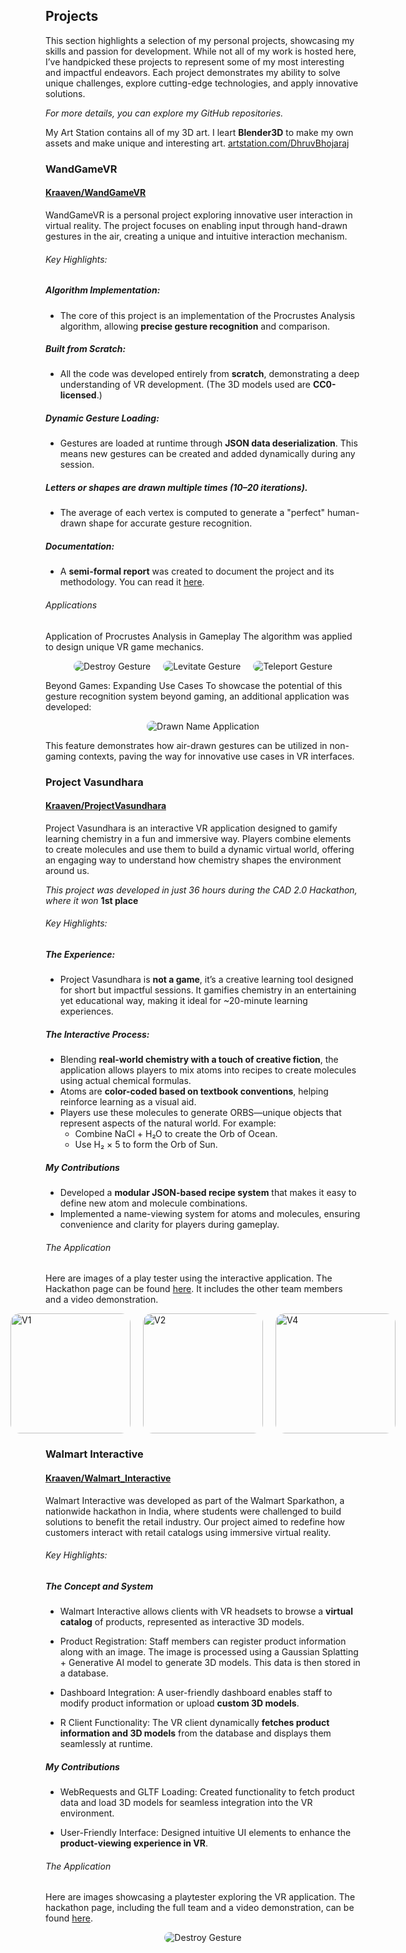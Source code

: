 ## Projects

This section highlights a selection of my personal projects, showcasing my skills and passion for development. While not all of my work is hosted here, I’ve handpicked these projects to represent some of my most interesting and impactful endeavors. Each project demonstrates my ability to solve unique challenges, explore cutting-edge technologies, and apply innovative solutions.

*For more details, you can explore my GitHub repositories.*

My Art Station contains all of my 3D art. I leart **Blender3D** to make my own assets and make unique and interesting art. [artstation.com/DhruvBhojaraj](https://www.artstation.com/dhruvbhojaraj5)

### WandGameVR
#### [Kraaven/WandGameVR](https://github.com/Kraaven/WandGameVR)

WandGameVR is a personal project exploring innovative user interaction in virtual reality. The project focuses on enabling input through hand-drawn gestures in the air, creating a unique and intuitive interaction mechanism.

###### Key Highlights:

##### Algorithm Implementation:
- The core of this project is an implementation of the Procrustes Analysis algorithm, allowing **precise gesture recognition** and comparison.

##### Built from Scratch:
- All the code was developed entirely from **scratch**, demonstrating a deep understanding of VR development. (The 3D models used are **CC0-licensed**.)

##### Dynamic Gesture Loading:
- Gestures are loaded at runtime through **JSON data deserialization**. This means new gestures can be created and added dynamically during any session.

##### Letters or shapes are drawn multiple times (10–20 iterations).
- The average of each vertex is computed to generate a "perfect" human-drawn shape for accurate gesture recognition.
##### Documentation:
- A **semi-formal report** was created to document the project and its methodology. You can read it [here](https://github.com/Kraaven/WandGameVR/blob/main/report.pdf).

###### Applications

Application of Procrustes Analysis in Gameplay
The algorithm was applied to design unique VR game mechanics.

<div class="Image_Container"> <img src="/Destroy.gif" alt="Destroy Gesture" class="img_display"> <img src="/Levitate.gif" alt="Levitate Gesture" class="img_display"> <img src="/Teleport.gif" alt="Teleport Gesture" class="img_display"> </div>

Beyond Games: Expanding Use Cases
To showcase the potential of this gesture recognition system beyond gaming, an additional application was developed:

<div class="Image_Container"> <img src="/DrawnName.gif" alt="Drawn Name Application" class="img_display"> </div>

This feature demonstrates how air-drawn gestures can be utilized in non-gaming contexts, paving the way for innovative use cases in VR interfaces.


### Project Vasundhara
#### [Kraaven/ProjectVasundhara](https://github.com/Kraaven/ProjectVasundhara)

Project Vasundhara is an interactive VR application designed to gamify learning chemistry in a fun and immersive way. Players combine elements to create molecules and use them to build a dynamic virtual world, offering an engaging way to understand how chemistry shapes the environment around us.

*This project was developed in just 36 hours during the CAD 2.0 Hackathon, where it won* **1st place**

###### Key Highlights:

##### The Experience:
- Project Vasundhara is **not a game**, it’s a creative learning tool designed for short but impactful sessions. It gamifies chemistry in an entertaining yet educational way, making it ideal for ~20-minute learning experiences.

##### The Interactive Process:
- Blending **real-world chemistry with a touch of creative fiction**, the application allows players to mix atoms into recipes to create molecules using actual chemical formulas.
- Atoms are **color-coded based on textbook conventions**, helping reinforce learning as a visual aid.
- Players use these molecules to generate ORBS—unique objects that represent aspects of the natural world. For example:
    - Combine NaCl + H₂O to create the Orb of Ocean.
    - Use H₂ × 5 to form the Orb of Sun.

##### My Contributions
- Developed a **modular JSON-based recipe system** that makes it easy to define new atom and molecule combinations.
- Implemented a name-viewing system for atoms and molecules, ensuring convenience and clarity for players during gameplay.


###### The Application

Here are images of a play tester using the interactive application. The Hackathon page can be found [here](https://devfolio.co/projects/project-vasundhara-cb2e). It includes the other team members and a video demonstration.

<div class="Image_Container"> 
  <img src="/Vasun1.webp" alt="V1" style="height: 192px; border-radius: 15px"> 
  <img src="/Vasun2.webp" alt="V2" style="height: 192px; border-radius: 15px"> 
  <img src="/Vasun4.webp" alt="V4" style="height: 192px; border-radius: 15px">
</div>


### Walmart Interactive
#### [Kraaven/Walmart_Interactive](https://github.com/Kraaven/Walmart_Interactive)

Walmart Interactive was developed as part of the Walmart Sparkathon, a nationwide hackathon in India, where students were challenged to build solutions to benefit the retail industry. Our project aimed to redefine how customers interact with retail catalogs using immersive virtual reality.

###### Key Highlights:

##### The Concept and System
- Walmart Interactive allows clients with VR headsets to browse a **virtual catalog** of products, represented as interactive 3D models.

- Product Registration: Staff members can register product information along with an image. The image is processed using a Gaussian Splatting + Generative AI model to generate 3D models. This data is then stored in a database.

- Dashboard Integration: A user-friendly dashboard enables staff to modify product information or upload **custom 3D models**.

- R Client Functionality: The VR client dynamically **fetches product information and 3D models** from the database and displays them seamlessly at runtime.

##### My Contributions

- WebRequests and GLTF Loading: Created functionality to fetch product data and load 3D models for seamless integration into the VR environment.

- User-Friendly Interface: Designed intuitive UI elements to enhance the **product-viewing experience in VR**.

###### The Application

Here are images showcasing a playtester exploring the VR application. The hackathon page, including the full team and a video demonstration, can be found [here](https://www.youtube.com/watch?v=CfgoMGB-Bxc).

<div class="Image_Container"> 
<img src="/Walmart.gif" alt="Destroy Gesture" class="img_display"> 
</div>
 

<style lang="css">
.Image_Container {
    display: flex; /* Ensures flexbox layout */
    flex-direction: row; /* Aligns items in a row (horizontal layout) */
    align-items: center; /* Centers items vertically */
    justify-content: center; /* Centers items horizontally */
    gap: 20px; /* Adds spacing between items */
    width: 100%; /* Ensures the container spans the full width */
    margin: 0 auto; /* Centers the container itself if needed */
}

.img_display {
    border-radius: 15px; /* Adds rounded corners */
    max-width: 100%; /* Ensures images don’t exceed the container width */
    height: auto; /* Maintains aspect ratio */
}
</style>


